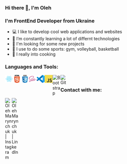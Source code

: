 ### Hi there 👋, I'm Oleh

### I'm FrontEnd Developer from Ukraine
- 💻 I like to develop cool web applications and websites
- 🌱 I’m constantly learning a lot of differnt technologies
- 👯 I'm looking for some new projects
- 🏈 I use to do some sports: gym, volleyball, basketball
- 🍜 I really into cooking

### Languages and Tools:
<img align="left" alt="React" width="26px" src="https://raw.githubusercontent.com/github/explore/80688e429a7d4ef2fca1e82350fe8e3517d3494d/topics/react/react.png" />
<img align="left" alt="HTML5" width="26px" src="https://raw.githubusercontent.com/github/explore/80688e429a7d4ef2fca1e82350fe8e3517d3494d/topics/html/html.png" />
<img align="left" alt="CSS3" width="26px" src="https://raw.githubusercontent.com/github/explore/80688e429a7d4ef2fca1e82350fe8e3517d3494d/topics/css/css.png" />
<img align="left" alt="Sass" width="26px" src="https://raw.githubusercontent.com/github/explore/80688e429a7d4ef2fca1e82350fe8e3517d3494d/topics/sass/sass.png" />
<img align="left" alt="Visual Studio Code" width="26px" src="https://raw.githubusercontent.com/github/explore/80688e429a7d4ef2fca1e82350fe8e3517d3494d/topics/visual-studio-code/visual-studio-code.png" />
<img align="left" alt="JavaScript" width="26px" src="https://raw.githubusercontent.com/github/explore/80688e429a7d4ef2fca1e82350fe8e3517d3494d/topics/javascript/javascript.png" />
<img align="left" alt="Bootstrap" width="26px" src="https://cdn-icons-png.flaticon.com/512/5968/5968672.png" />
<img align="left" alt="Git" width="26px" src="https://git-scm.com/images/logos/downloads/Git-Icon-1788C.png" />

<br />

### Contact with me:
[<img align="left" alt="OlehMarynchuk | Instagram" width="22px" src="https://cdn.jsdelivr.net/npm/simple-icons@v3/icons/instagram.svg" />][instagram]
[<img align="left" alt="OlehMarynchuk | LinkedIn" width="22px" src="https://cdn.jsdelivr.net/npm/simple-icons@v3/icons/linkedin.svg" />][linkedin]

[linkedin]: https://www.linkedin.com/in/oleh-marynchuk-88b366249/
[instagram]: https://www.instagram.com/oleh.marynchuk/